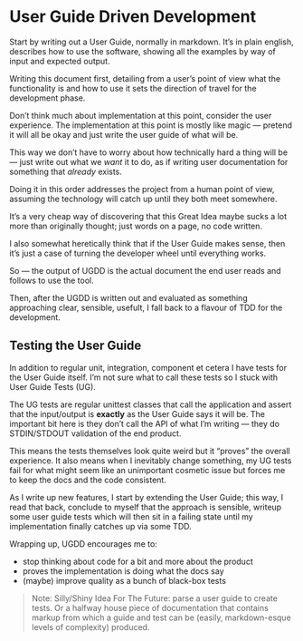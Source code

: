# User Guide Driven Development

Start by writing out a User Guide, normally in markdown. It’s in plain english, describes how to use the software, showing all the examples by way of input and expected output.

Writing this document first, detailing from a user’s point of view what the functionality is and how to use it sets the direction of travel for the development phase.

Don’t think much about implementation at this point, consider the user experience. The implementation at this point is mostly like magic — pretend it will all be okay and just write the user guide of what will be.

This way we don’t have to worry about how technically hard a thing will be — just write out what we *want* it to do, as if writing user documentation for something that *already* exists.

Doing it in this order addresses the project from a human point of view, assuming the technology will catch up until they both meet somewhere.

It’s a very cheap way of discovering that this Great Idea maybe sucks a lot more than originally thought; just words on a page, no code written. 

I also somewhat heretically think that if the User Guide makes sense, then it’s just a case of turning the developer wheel until everything works.

So — the output of UGDD is the actual document the end user reads and follows to use the tool.

Then, after the UGDD is written out and evaluated as something approaching clear, sensible, usefult, I fall back to a flavour of TDD for the development.

## Testing the User Guide

In addition to regular unit, integration, component et cetera I have tests for the User Guide itself. I’m not sure what to call these tests so I stuck with User Guide Tests (UG).

The UG tests are regular unittest classes that call the application and assert that the input/output is **exactly**  as the User Guide says it will be. The important bit here is they don’t call the API of what I’m writing — they do STDIN/STDOUT validation of the end product.

This means the tests themselves look quite weird but it “proves” the overall experience. It also means when I inevitably change something, my UG tests fail for what might seem like an unimportant cosmetic issue but forces me to keep the docs and the code consistent.

As I write up new features, I start by extending the User Guide; this way, I read that back, conclude to myself that the approach is sensible, writeup some user guide tests which will then sit in a failing state until my implementation finally catches up via some TDD.

Wrapping up, UGDD encourages me to:

- stop thinking about code for a bit and more about the product
- proves the implementation is doing what the docs say
- (maybe) improve quality as a bunch of black-box tests

> Note: Silly/Shiny Idea For The Future: parse a user guide to create tests. Or a halfway house piece of documentation that contains markup from which a guide and test can be (easily, markdown-esque levels of complexity) produced.
